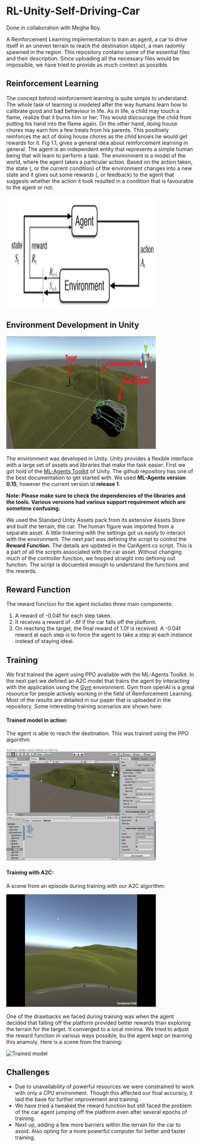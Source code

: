 # RL-Unity-Self-Driving-Car
Done in collaboration with Megha Roy.

A Reinforcement Learning implementation to train an agent, a car to drive itself in an uneven terrain to reach the destination object, a man radomly spawned in the region. This repository contains some of the essential files and their description. Since uploading all the necessary files would be impossible, we have tried to provide as much context as possible.

## Reinforcement Learning

The concept behind reinforcement learning is quite simple to understand. The whole task of learning is modeled after the way humans learn how to calibrate good and bad behaviour in life. As in life, a child may touch a flame, realize that it burns him or her. This would discourage the child from putting his hand into the flame again. On the other hand, doing house chores may earn him a few treats from his parents. This positively reinforces the act of doing house chores as the child knows he would get rewards for it. Fig 1.1, gives a general idea about reinforcement learning in general. The agent is an independent entity that represents a simple human being that will learn to perform a task. The environment is a model of the world, where the agent takes a particular action. Based on the action taken, the state (, or the current condition) of the environment changes into a new state and it gives out some rewards (, or feedback) to the agent that suggests whether the action it took resulted in a condition that is favourable to the agent or not.

<img src="https://github.com/crazylazylife/RL-Unity-Self-Driving-Car/blob/master/rl.png" alt="Reinforcement Learning" height="300px" width="400px">

## Environment Development in Unity

<img src="https://github.com/crazylazylife/RL-Unity-Self-Driving-Car/blob/master/pic2.png" alt="Environment" height="300px" width="400px">

The environment was developed in Unity. Unity provides a flexible interface with a large set of assets and libraries that make the task easier. First we got hold of the [ML-Agents Toolkit](https://github.com/Unity-Technologies/ml-agents) of Unity. The github repository has one of the best documentation to get started with. We used **ML-Agents version 0.15**, however the current version id **release 1**.

**Note: Please make sure to check the dependencies of the libraries and the tools. Various versions had various support requirement which are sometime confusing.**

We used the Standard Unity Assets pack from its extensive Assets Store and built the terrain, the car. The human figure was imported from a separate asset. A little tinkering with the settings got us easily to interact with the environment. The next part was defining the script to control the **Reward Function.** The details are updated in the CarAgent.cs script. This is a part of all the scripts associated with the car asset. Without changing much of the controller function, we hopped straight into defining out function. The script is docuented enough to understand the functions and the rewards.

## Reward Function
The reward function for the agent includes three main components:
1.	A reward of -0.04f for each step taken.
2.	It receives a reward of -.6f if the car falls off the platform.
3.	On reaching the target, the final reward of 1.0f is received.
A -0.04f reward at each step is to force the agent to take a step at each instance instead of staying ideal. 

## Training

We first trained the agent using PPO available with the ML-Agents Toolkit. In the next part we defined an A2C model that trains the agent by interacting with the application using the [Gym](https://gym.openai.com/) environment. Gym from openAI is a great resource for people actively working in the field of Reinforcement Learning. Most of the results are detailed in our paper that is uploaded in the repository. Some interesting training scenarios are shown here:

#### Trained model in action:
The agent is able to reach the destination. This was trained using the PPO algorithm

<img src="https://github.com/crazylazylife/RL-Unity-Self-Driving-Car/blob/master/videos/trained_ppo.gif" alt="Trained model" height="300px" width="400px">

#### Training with A2C:
A scene from an episode during training with our A2C algorithm:

<img src="https://github.com/crazylazylife/RL-Unity-Self-Driving-Car/blob/master/videos/a2c_sample_training_scene.gif" alt="Trained model" height="300px" width="400px">

One of the drawbacks we faced during training was when the agent decided that falling off the platform  provided better rewards than exploring the terrain for the target. It converged to a local minima. We tried to adjust the reward function in various ways possible, bu the agent kept on learning this anamoly. Here is a scene from the training:

<img src="https://github.com/crazylazylife/RL-Unity-Self-Driving-Car/blob/master/videos/falling_off_platform.gif" alt="Trained model" height="300px" width="400px">

## Challenges
- Due to unavailability of powerful resources we were constrained to work with only a CPU environment. Though this affected our final accuracy, it laid the base for further improvement and training.
- We have tried a tweaked the reward function but still faced the problem of the car agent jumping off the platform even after several epochs of training.
- Next up, adding a few more barriers within the terrain for the car to avoid. Also opting for a more powerful computer for better and faster training.
